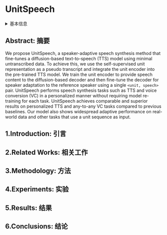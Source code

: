 # UnitSpeech

<details>
<summary>基本信息</summary>

- 标题: "UnitSpeech: Speaker-Adaptive Speech Synthesis with Untranscribed Data"
- 作者:
  - 01 Heeseung Kim
  - 02 Sungwon Kim
  - 03 Jiheum Yeom
  - 04 Sungroh Yoon
- 链接:
  - [ArXiv](https://arxiv.org/abs/2306.16083) v1
  - [Publication](https://doi.org/10.21437/Interspeech.2023-2326) InterSpeech2023Oral
  - [Github](https://github.com/gmltmd789/UnitSpeech)
  - [Demo](https://unitspeech.github.io/)
- 文件:
  - [ArXiv](_PDF/2306.16083v1__UnitSpeech__Speaker-Adaptive_Speech_Synthesis_with_Untranscribed_Data.pdf)
  - [Publication](_PDF/2306.16083p0__UnitSpeech__InterSpeech2023.pdf)

</details>

## Abstract: 摘要

We propose UnitSpeech, a speaker-adaptive speech synthesis method that fine-tunes a diffusion-based text-to-speech (TTS) model using minimal untranscribed data.
To achieve this, we use the self-supervised unit representation as a pseudo transcript and integrate the unit encoder into the pre-trained TTS model.
We train the unit encoder to provide speech content to the diffusion-based decoder and then fine-tune the decoder for speaker adaptation to the reference speaker using a single `<unit, speech>` pair.
UnitSpeech performs speech synthesis tasks such as TTS and voice conversion (VC) in a personalized manner without requiring model re-training for each task.
UnitSpeech achieves comparable and superior results on personalized TTS and any-to-any VC tasks compared to previous baselines.
Our model also shows widespread adaptive performance on real-world data and other tasks that use a unit sequence as input.

## 1.Introduction: 引言

## 2.Related Works: 相关工作

## 3.Methodology: 方法

## 4.Experiments: 实验

## 5.Results: 结果

## 6.Conclusions: 结论